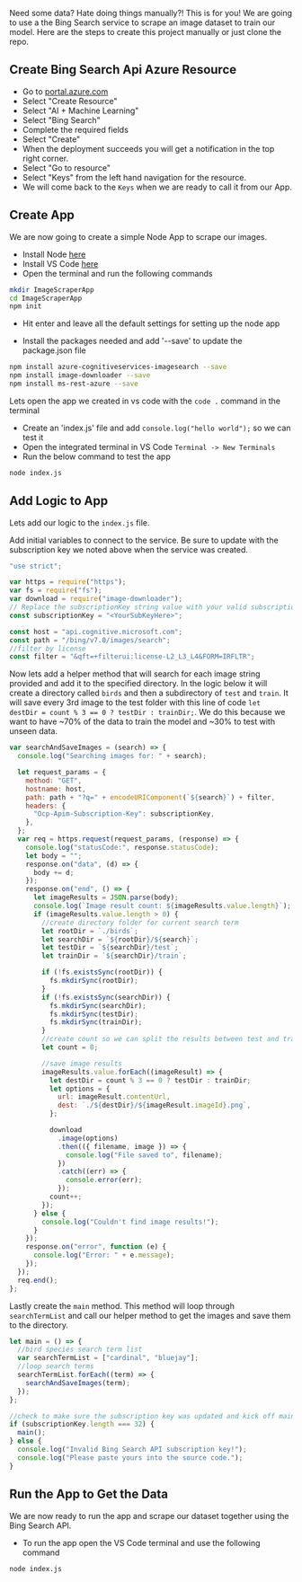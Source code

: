 Need some data? Hate doing things manually?! This is for you! We are going to use a the Bing Search service to scrape an image dataset to train our model. Here are the steps to create this project manually or just clone the repo.

## Create Bing Search Api Azure Resource

- Go to [portal.azure.com](https://portal.azure.com/)
- Select "Create Resource"
- Select "AI + Machine Learning"
- Select "Bing Search"
- Complete the required fields
- Select "Create"
- When the deployment succeeds you will get a notification in the top right corner.
- Select "Go to resource"
- Select "Keys" from the left hand navigation for the resource.
- We will come back to the `Keys` when we are ready to call it from our App.

## Create App

We are now going to create a simple Node App to scrape our images.

- Install Node [here](https://nodejs.org/en/download/)
- Install VS Code [here](https://code.visualstudio.com/download)
- Open the terminal and run the following commands

```bash
mkdir ImageScraperApp
cd ImageScraperApp
npm init
```

- Hit enter and leave all the default settings for setting up the node app

- Install the packages needed and add '--save' to update the package.json file

```bash
npm install azure-cognitiveservices-imagesearch --save
npm install image-downloader --save
npm install ms-rest-azure --save
```

Lets open the app we created in vs code with the `code .` command in the terminal

- Create an 'index.js' file and add `console.log("hello world");` so we can test it
- Open the integrated terminal in VS Code `Terminal -> New Terminals`
- Run the below command to test the app

```bash
node index.js
```

## Add Logic to App

Lets add our logic to the `index.js` file.

Add initial variables to connect to the service. Be sure to update with the subscription key we noted above when the service was created.

```javascript
"use strict";

var https = require("https");
var fs = require("fs");
var download = require("image-downloader");
// Replace the subscriptionKey string value with your valid subscription key.
const subscriptionKey = "<YourSubKeyHere>";

const host = "api.cognitive.microsoft.com";
const path = "/bing/v7.0/images/search";
//filter by license
const filter = "&qft=+filterui:license-L2_L3_L4&FORM=IRFLTR";
```

Now lets add a helper method that will search for each image string provided and add it to the specified directory. In the logic below it will create a directory called `birds` and then a subdirectory of `test` and `train`. It will save every 3rd image to the test folder with this line of code `let destDir = count % 3 == 0 ? testDir : trainDir;`. We do this because we want to have ~70% of the data to train the model and ~30% to test with unseen data.

```javascript
var searchAndSaveImages = (search) => {
  console.log("Searching images for: " + search);

  let request_params = {
    method: "GET",
    hostname: host,
    path: path + "?q=" + encodeURIComponent(`${search}`) + filter,
    headers: {
      "Ocp-Apim-Subscription-Key": subscriptionKey,
    },
  };
  var req = https.request(request_params, (response) => {
    console.log("statusCode:", response.statusCode);
    let body = "";
    response.on("data", (d) => {
      body += d;
    });
    response.on("end", () => {
      let imageResults = JSON.parse(body);
      console.log(`Image result count: ${imageResults.value.length}`);
      if (imageResults.value.length > 0) {
        //create directory folder for current search term
        let rootDir = `./birds`;
        let searchDir = `${rootDir}/${search}`;
        let testDir = `${searchDir}/test`;
        let trainDir = `${searchDir}/train`;

        if (!fs.existsSync(rootDir)) {
          fs.mkdirSync(rootDir);
        }
        if (!fs.existsSync(searchDir)) {
          fs.mkdirSync(searchDir);
          fs.mkdirSync(testDir);
          fs.mkdirSync(trainDir);
        }
        //create count so we can split the results between test and train folder
        let count = 0;

        //save image results
        imageResults.value.forEach((imageResult) => {
          let destDir = count % 3 == 0 ? testDir : trainDir;
          let options = {
            url: imageResult.contentUrl,
            dest: `./${destDir}/${imageResult.imageId}.png`,
          };

          download
            .image(options)
            .then(({ filename, image }) => {
              console.log("File saved to", filename);
            })
            .catch((err) => {
              console.error(err);
            });
          count++;
        });
      } else {
        console.log("Couldn't find image results!");
      }
    });
    response.on("error", function (e) {
      console.log("Error: " + e.message);
    });
  });
  req.end();
};
```

Lastly create the `main` method. This method will loop through `searchTermList` and call our helper method to get the images and save them to the directory.

```javascript
let main = () => {
  //bird species search term list
  var searchTermList = ["cardinal", "bluejay"];
  //loop search terms
  searchTermList.forEach((term) => {
    searchAndSaveImages(term);
  });
};

//check to make sure the subscription key was updated and kick off main func
if (subscriptionKey.length === 32) {
  main();
} else {
  console.log("Invalid Bing Search API subscription key!");
  console.log("Please paste yours into the source code.");
}
```

## Run the App to Get the Data

We are now ready to run the app and scrape our dataset together using the Bing Search API.

- To run the app open the VS Code terminal and use the following command

```bash
node index.js
```
